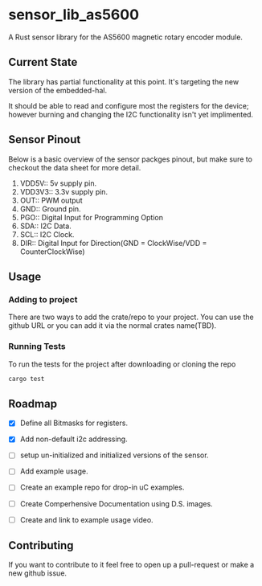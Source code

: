 # sensor_lib_as5600
A Rust sensor library for the AS5600 magnetic rotary encoder module.

## Current State

The library has partial functionality at this point. It's targeting the new
version of the embedded-hal.

It should be able to read and configure most the registers for the device; 
however burning and changing the I2C functionality isn't yet implimented.

## Sensor Pinout

Below is a basic overview of the sensor packges pinout, but make sure to 
checkout the data sheet for more detail.

1. VDD5V:: 5v supply pin.
2. VDD3V3:: 3.3v supply pin.
3. OUT:: PWM output 
4. GND:: Ground pin.
5. PGO:: Digital Input for Programming Option
6. SDA:: I2C Data.
7. SCL:: I2C Clock.
8. DIR:: Digital Input for Direction(GND = ClockWise/VDD = CounterClockWise)


## Usage

### Adding to project

There are two ways to add the crate/repo to your project. You can use the 
github URL or you can add it via the normal crates name(TBD).

### Running Tests

To run the tests for the project after downloading or cloning the repo

```sh
cargo test
```

## Roadmap

- [X] Define all Bitmasks for registers.
- [X] Add non-default i2c addressing.
- [ ] setup un-initialized and initialized versions of the sensor.
- [ ] Add example usage.
- [ ] Create an example repo for drop-in uC examples.
- [ ] Create Comperhensive Documentation using D.S. images.
- [ ] Create and link to example usage video.


## Contributing

If you want to contribute to it feel free to open up a pull-request or make a 
new github issue.


